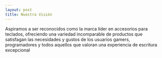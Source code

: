 ```yaml
---
layout: post
title: Nuestra Visión
---
```


Aspiramos a ser reconocidos como la marca líder en accesorios para teclados, ofreciendo una variedad incomparable de productos que satisfagan las necesidades y gustos de los usuarios gamers, programadores y todos aquellos que valoran una experiencia de escritura excepcional